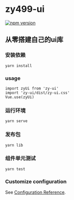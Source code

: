 # zy499-ui
[![npm version](https://badge.fury.io/js/zy499-ui.svg)](https://badge.fury.io/js/zy499-ui)

## 从零搭建自己的ui库

### 安装依赖
```
yarn install
```
### usage
```
import zyUi from 'zy-ui'
import 'zy-ui/dist/zy-ui.css'
Vue.use(zyUi)
```

### 运行环境
```
yarn serve
```

### 发布包
```
yarn lib
```

### 组件单元测试
```
yarn test
```

### Customize configuration
See [Configuration Reference](https://cli.vuejs.org/config/).
